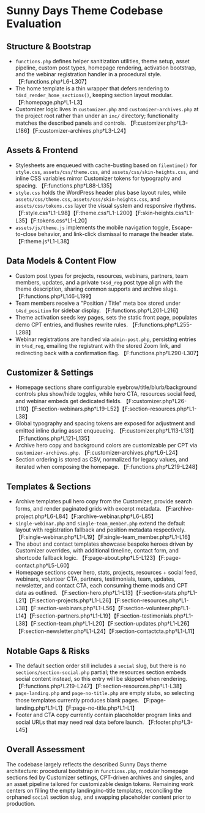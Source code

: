 # Sunny Days Theme Codebase Evaluation

## Structure & Bootstrap
- `functions.php` defines helper sanitization utilities, theme setup, asset pipeline, custom post types, homepage rendering, activation bootstrap, and the webinar registration handler in a procedural style. 【F:functions.php†L6-L307】
- The home template is a thin wrapper that defers rendering to `t4sd_render_home_sections()`, keeping section layout modular. 【F:homepage.php†L1-L3】
- Customizer logic lives in `customizer.php` and `customizer-archives.php` at the project root rather than under an `inc/` directory; functionality matches the described panels and controls. 【F:customizer.php†L3-L186】【F:customizer-archives.php†L3-L24】

## Assets & Frontend
- Stylesheets are enqueued with cache-busting based on `filemtime()` for `style.css`, `assets/css/theme.css`, and `assets/css/skin-heights.css`, and inline CSS variables mirror Customizer tokens for typography and spacing. 【F:functions.php†L88-L135】
- `style.css` holds the WordPress header plus base layout rules, while `assets/css/theme.css`, `assets/css/skin-heights.css`, and `assets/css/tokens.css` layer the visual system and responsive rhythms. 【F:style.css†L1-L98】【F:theme.css†L1-L200】【F:skin-heights.css†L1-L35】【F:tokens.css†L1-L20】
- `assets/js/theme.js` implements the mobile navigation toggle, Escape-to-close behavior, and link-click dismissal to manage the header state. 【F:theme.js†L1-L38】

## Data Models & Content Flow
- Custom post types for projects, resources, webinars, partners, team members, updates, and a private `t4sd_reg` post type align with the theme description, sharing common supports and archive slugs. 【F:functions.php†L146-L199】
- Team members receive a "Position / Title" meta box stored under `t4sd_position` for sidebar display. 【F:functions.php†L201-L216】
- Theme activation seeds key pages, sets the static front page, populates demo CPT entries, and flushes rewrite rules. 【F:functions.php†L255-L288】
- Webinar registrations are handled via `admin-post.php`, persisting entries in `t4sd_reg`, emailing the registrant with the stored Zoom link, and redirecting back with a confirmation flag. 【F:functions.php†L290-L307】

## Customizer & Settings
- Homepage sections share configurable eyebrow/title/blurb/background controls plus show/hide toggles, while hero CTA, resources social feed, and webinar embeds get dedicated fields. 【F:customizer.php†L26-L110】【F:section-webinars.php†L19-L52】【F:section-resources.php†L1-L38】
- Global typography and spacing tokens are exposed for adjustment and emitted inline during asset enqueueing. 【F:customizer.php†L113-L131】【F:functions.php†L121-L135】
- Archive hero copy and background colors are customizable per CPT via `customizer-archives.php`. 【F:customizer-archives.php†L6-L24】
- Section ordering is stored as CSV, normalized for legacy values, and iterated when composing the homepage. 【F:functions.php†L219-L248】

## Templates & Sections
- Archive templates pull hero copy from the Customizer, provide search forms, and render paginated grids with excerpt metadata. 【F:archive-project.php†L6-L84】【F:archive-webinar.php†L6-L85】
- `single-webinar.php` and `single-team_member.php` extend the default layout with registration fallback and position metadata respectively. 【F:single-webinar.php†L1-L19】【F:single-team_member.php†L1-L16】
- The about and contact templates showcase bespoke heroes driven by Customizer overrides, with additional timeline, contact form, and shortcode fallback logic. 【F:page-about.php†L5-L123】【F:page-contact.php†L5-L60】
- Homepage sections cover hero, stats, projects, resources + social feed, webinars, volunteer CTA, partners, testimonials, team, updates, newsletter, and contact CTA, each consuming theme mods and CPT data as outlined. 【F:section-hero.php†L1-L13】【F:section-stats.php†L1-L21】【F:section-projects.php†L1-L26】【F:section-resources.php†L1-L38】【F:section-webinars.php†L1-L56】【F:section-volunteer.php†L1-L14】【F:section-partners.php†L1-L19】【F:section-testimonials.php†L1-L38】【F:section-team.php†L1-L20】【F:section-updates.php†L1-L26】【F:section-newsletter.php†L1-L24】【F:section-contactcta.php†L1-L11】

## Notable Gaps & Risks
- The default section order still includes a `social` slug, but there is no `sections/section-social.php` partial; the resources section embeds social content instead, so this entry will be skipped when rendering. 【F:functions.php†L219-L247】【F:section-resources.php†L1-L38】
- `page-landing.php` and `page-no-title.php` are empty stubs, so selecting those templates currently produces blank pages. 【F:page-landing.php†L1-L1】【F:page-no-title.php†L1-L1】
- Footer and CTA copy currently contain placeholder program links and social URLs that may need real data before launch. 【F:footer.php†L3-L45】

## Overall Assessment
The codebase largely reflects the described Sunny Days theme architecture: procedural bootstrap in `functions.php`, modular homepage sections fed by Customizer settings, CPT-driven archives and singles, and an asset pipeline tailored for customizable design tokens. Remaining work centers on filling the empty landing/no-title templates, reconciling the orphaned `social` section slug, and swapping placeholder content prior to production.
